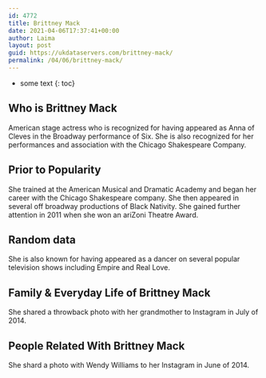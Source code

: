 ```yaml
---
id: 4772
title: Brittney Mack
date: 2021-04-06T17:37:41+00:00
author: Laima
layout: post
guid: https://ukdataservers.com/brittney-mack/
permalink: /04/06/brittney-mack/
---
```


* some text
{: toc}


## Who is Brittney Mack
                  
                  
                  
American stage actress who is recognized for having appeared as Anna of Cleves in the Broadway performance of Six. She is also recognized for her performances and association with the Chicago Shakespeare Company. 
                  
              
            
              
            
                
                
                
## Prior to Popularity
                  
                  
                  
She trained at the American Musical and Dramatic Academy and began her career with the Chicago Shakespeare company. She then appeared in several off broadway productions of Black Nativity. She gained further attention in 2011 when she won an ariZoni Theatre Award. 
                  
              
            
              
            
                
                
                
## Random data
                  
                  
                  
She is also known for having appeared as a dancer on several popular television shows including Empire and Real Love. 
                  
              
            
              
            
                
                
                
## Family & Everyday Life of Brittney Mack
                  
                  
                  
She shared a throwback photo with her grandmother to Instagram in July of 2014. 
                  
              
            
              
            
                
                
                
## People Related With Brittney Mack
                  
                  
                  
She shard a photo with Wendy Williams to her Instagram in June of 2014. 
                  
              
            
              
            
                
              
            
              
              
            
            
              
            
          
          
          